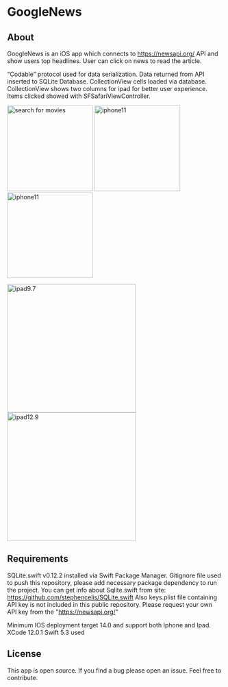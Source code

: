 # GoogleNews

## About

  GoogleNews is an iOS app which connects to https://newsapi.org/ API and show users top headlines. 
  User can click on news to read the article.  
  
  “Codable” protocol used for data serialization. Data returned from API inserted to SQLite Database.
  CollectionView cells loaded via database. CollectionView shows two columns for ipad for better user experience.
  Items clicked showed with SFSafariViewController.

<img width="200" alt="search for movies" src="https://user-images.githubusercontent.com/32449276/96362175-1b5d4100-1134-11eb-9c54-98df1ef2486c.png"> <img width="200" alt="iphone11" src="https://user-images.githubusercontent.com/32449276/96362228-7bec7e00-1134-11eb-8266-039e03b9689c.png"> <img width="200" alt="iphone11" src="https://user-images.githubusercontent.com/32449276/96362245-9e7e9700-1134-11eb-98ff-ae029562b94e.png"> 

<img width="300" alt="ipad9.7" src="https://user-images.githubusercontent.com/32449276/96362267-cff76280-1134-11eb-9e29-8290819d1bbb.png"> <img width="300" alt="ipad12.9" src="https://user-images.githubusercontent.com/32449276/96362432-ed78fc00-1135-11eb-91ba-16bcca5a93b1.png"> 


## Requirements

  SQLite.swift v0.12.2 installed via Swift Package Manager. 
  Gitignore file used to push this repository, please add necessary package dependency to run the project. You can get info about Sqlite.swift from site: https://github.com/stephencelis/SQLite.swift
  Also keys.plist file containing API key is not included in this public repository. Please request your own API key from the "https://newsapi.org/"
 
  Minimum IOS deployment target 14.0 and support both Iphone and Ipad.  
  XCode 12.0.1 Swift 5.3 used
 
 ## License

  This app is open source. If you find a bug please open an issue. Feel free to contribute.
